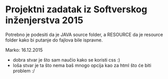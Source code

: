 # Projektni zadatak iz Softverskog inženjerstva 2015

Potrebno je podesiti da je JAVA source folder, a RESOURCE da je resource folder kako bi putanje do fajlova bile ispravne.

Marko: 16.12.2015
- dobra stvar je što sam naučio kako se koristi css :)
- loša stvar je ta što nema baš mnogo opcija kao za html što će biti problem :/